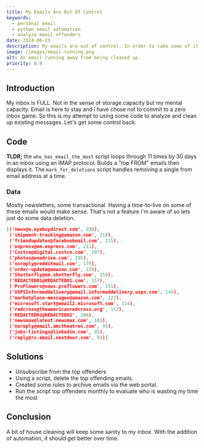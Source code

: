 ```yaml
---
title: My Emails Are Out Of Control
keywords:
  - personal email
  - python email automation
  - analyze email offenders
date: 2024-06-25
description: My emails are out of control. In order to take some of it back, i decided to write some python scripts to help out.
image: /images/email-running.png
alt: An email running away from being cleaned up.
priority: 0.9
---
```


## Introduction

My inbox is FULL. Not in the sense of storage capacity but my mental capacity.  Email is here to stay and i have chose not to commit to a zero inbox game.  So this is my attempt to using some code to analyze and clean up existing messages.  Let's get some control back.

## Code

**TLDR;**  the `who_has_email_the_most` script loops through 11 times by 30 days in an inbox using an IMAP protocol.  Builds a "top FROM" emails then displays it.  The `mark_for_deletions` script handles removing a single from email address at a time.

<script src="https://gist.github.com/skittleson/2c6e7a436229f558c86f3c67cefb2ee3.js"></script>

### Data

Mostly newsletters, some transactional.  Having a time-to-live on some of these emails would make sense.  That's not a feature i'm aware of so lets just do some data deletion.

```json
[('news@e.eyebuydirect.com', 290),
 ('shipment-tracking@amazon.com', 218),
 ('friendupdates@facebookmail.com', 215),
 ('express@em.express.com', 211),
 ('Costco@digital.costco.com', 207),
 ('photos@onedrive.com', 195),
 ('noreply@redditmail.com', 179),
 ('order-update@amazon.com', 178),
 ('Shutterfly@em.shutterfly.com', 159),
 ('REDACTED01@REDACTED01.com', 157),
 ('ProFlowers@news.proflowers.com', 151),
 ('USPSInformeddelivery@email.informeddelivery.usps.com', 149),
 ('marketplace-messages@amazon.com', 122),
 ('microsoft.start@email2.microsoft.com', 114),
 ('redcross@theamericanredcross.org', 112),
 ('REDACTED02@REDACTED02', 106),
 ('newsmax@latest.newsmax.com', 101),
 ('noreply@email.amctheatres.com', 95),
 ('jobs-listings@linkedin.com', 95),
 ('reply@rs.email.nextdoor.com', 93)]
```


## Solutions

- Unsubscribe from the top offenders
- Using a script, delete the top offending emails.
- Created some rules to archive emails via the web portal.
- Run the script top offenders monthly to evaluate who is wasting my time the most

## Conclusion

A bit of house cleaning will keep some sanity to my inbox.  With the addition of automation, it should get better over time.


